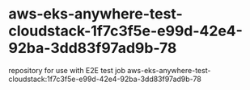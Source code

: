 # aws-eks-anywhere-test-cloudstack-1f7c3f5e-e99d-42e4-92ba-3dd83f97ad9b-78
repository for use with E2E test job aws-eks-anywhere-test-cloudstack:1f7c3f5e-e99d-42e4-92ba-3dd83f97ad9b-78
